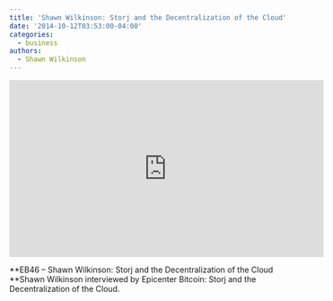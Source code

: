 ```yaml
---
title: 'Shawn Wilkinson: Storj and the Decentralization of the Cloud'
date: '2014-10-12T03:53:00-04:00'
categories:
  - business
authors:
  - Shawn Wilkinson
---
```

<iframe width="560" height="315" src="https://www.youtube.com/embed/8KvneAttlOQ" frameborder="0" allow="autoplay; encrypted-media" allowfullscreen></iframe>

**EB46 – Shawn Wilkinson: Storj and the Decentralization of the Cloud  
**Shawn Wilkinson interviewed by Epicenter Bitcoin: Storj and the Decentralization of the Cloud.
